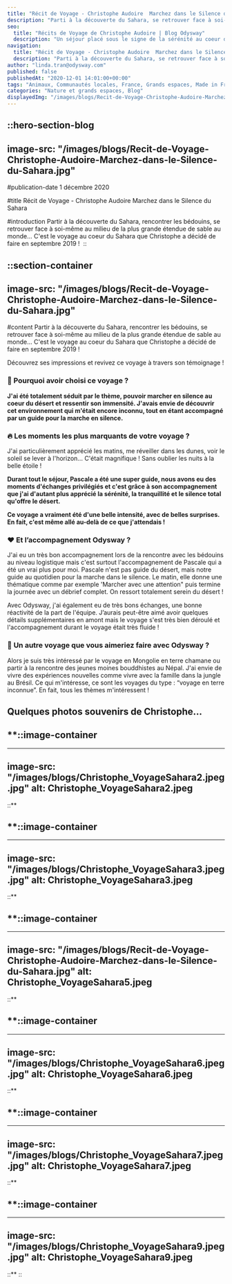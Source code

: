 ```yaml
---
title: "Récit de Voyage - Christophe Audoire  Marchez dans le Silence du Sahara"
description: "Parti à la découverte du Sahara, se retrouver face à soi-même au milieu de la plus grand étendue de sable au monde, rencontrez les bédouins... C'est le voyage au coeur du Sahara qu'a décidé de faire Christophe en octobre 2019 !"
seo:
  title: "Récits de Voyage de Christophe Audoire | Blog Odysway"
  description: "Un séjour placé sous le signe de la sérénité au coeur du désert du Sahara... Découvrez le témoignage de Christophe !"
navigation:
  title: "Récit de Voyage - Christophe Audoire  Marchez dans le Silence du Sahara"
  description: "Parti à la découverte du Sahara, se retrouver face à soi-même au milieu de la plus grand étendue de sable au monde, rencontrez les bédouins... C'est le voyage au coeur du Sahara qu'a décidé de faire Christophe en octobre 2019 !"
author: "linda.tran@odysway.com"
published: false
publishedAt: "2020-12-01 14:01:00+00:00"
tags: "Animaux, Communautés locales, France, Grands espaces, Made in France, Thailande"
categories: "Nature et grands espaces, Blog"
displayedImg: "/images/blogs/Recit-de-Voyage-Christophe-Audoire-Marchez-dans-le-Silence-du-Sahara.jpg"
---
```


::hero-section-blog
---
image-src: "/images/blogs/Recit-de-Voyage-Christophe-Audoire-Marchez-dans-le-Silence-du-Sahara.jpg"
---
#publication-date
1 décembre 2020

#title
Récit de Voyage - Christophe Audoire  Marchez dans le Silence du Sahara

#introduction
Partir à la découverte du Sahara, rencontrer les bédouins, se retrouver face à soi-même au milieu de la plus grande étendue de sable au monde... C'est le voyage au coeur du Sahara que Christophe a décidé de faire en septembre 2019 ! 
::

::section-container
---
image-src: "/images/blogs/Recit-de-Voyage-Christophe-Audoire-Marchez-dans-le-Silence-du-Sahara.jpg"
---
#content
Partir à la découverte du Sahara, rencontrer les bédouins, se retrouver face à soi-même au milieu de la plus grande étendue de sable au monde... C'est le voyage au coeur du Sahara que Christophe a décidé de faire en septembre 2019 ! 

Découvrez ses impressions et revivez ce voyage à travers son témoignage !

### **🤗 Pourquoi avoir choisi ce voyage ?**

**J'ai été totalement séduit par le thème, pouvoir marcher en silence au coeur du désert et ressentir son immensité. J'avais envie de découvrir cet environnement qui m'était encore inconnu, tout en étant accompagné par un guide pour la marche en silence.**

### **🔥 Les moments les plus marquants de votre voyage ?**

J'ai particulièrement apprécié les matins, me réveiller dans les dunes, voir le soleil se lever à l'horizon... C'était magnifique ! Sans oublier les nuits à la belle étoile !

**Durant tout le séjour, Pascale a été une super guide, nous avons eu des moments d'échanges privilégiés et c'est grâce à son accompagnement que j'ai d'autant plus apprécié la sérénité, la tranquillité et le silence total qu'offre le désert.**

**Ce voyage a vraiment été d'une belle intensité, avec de belles surprises. En fait, c'est même allé au-delà de ce que j'attendais !**

### **❤️ Et l’accompagnement Odysway ?**

J'ai eu un très bon accompagnement lors de la rencontre avec les bédouins au niveau logistique mais c'est surtout l'accompagnement de Pascale qui a été un vrai plus pour moi. Pascale n'est pas guide du désert, mais notre guide au quotidien pour la marche dans le silence. Le matin, elle donne une thématique comme par exemple 'Marcher avec une attention" puis termine la journée avec un débrief complet. On ressort totalement serein du désert !

Avec Odysway, j'ai également eu de très bons échanges, une bonne réactivité de la part de l'équipe. J’aurais peut-être aimé avoir quelques détails supplémentaires en amont mais le voyage s'est très bien déroulé et l'accompagnement durant le voyage était très fluide !

### **🧐** **Un autre voyage que vous aimeriez faire avec Odysway ?**

Alors je suis très intéressé par le voyage en Mongolie en terre chamane ou partir à la rencontre des jeunes moines bouddhistes au Népal. J'ai envie de vivre des expériences nouvelles comme vivre avec la famille dans la jungle au Brésil. Ce qui m'intéresse, ce sont les voyages du type : “voyage en terre inconnue”. En fait, tous les thèmes m'intéressent !

## **Quelques photos souvenirs de Christophe...**

## **::image-container
---
image-src: "/images/blogs/Christophe_VoyageSahara2.jpeg.jpg"
alt: Christophe_VoyageSahara2.jpeg
---
::**

## **::image-container
---
image-src: "/images/blogs/Christophe_VoyageSahara3.jpeg.jpg"
alt: Christophe_VoyageSahara3.jpeg
---
::**

## **::image-container
---
image-src: "/images/blogs/Recit-de-Voyage-Christophe-Audoire-Marchez-dans-le-Silence-du-Sahara.jpg"
alt: Christophe_VoyageSahara5.jpeg
---
::**

## **::image-container
---
image-src: "/images/blogs/Christophe_VoyageSahara6.jpeg.jpg"
alt: Christophe_VoyageSahara6.jpeg
---
::**

## **::image-container
---
image-src: "/images/blogs/Christophe_VoyageSahara7.jpeg.jpg"
alt: Christophe_VoyageSahara7.jpeg
---
::**

## **::image-container
---
image-src: "/images/blogs/Christophe_VoyageSahara9.jpeg.jpg"
alt: Christophe_VoyageSahara9.jpeg
---
::**
::
